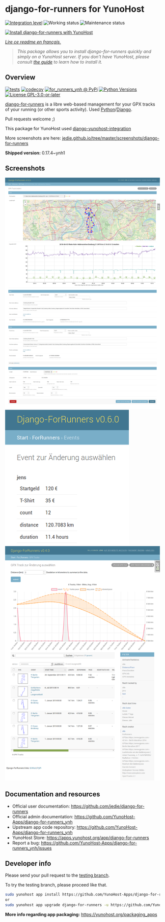 <!--
N.B.: This README was automatically generated by https://github.com/YunoHost/apps/tree/master/tools/README-generator
It shall NOT be edited by hand.
-->

# django-for-runners for YunoHost

[![Integration level](https://dash.yunohost.org/integration/django-for-runners.svg)](https://dash.yunohost.org/appci/app/django-for-runners) ![Working status](https://ci-apps.yunohost.org/ci/badges/django-for-runners.status.svg) ![Maintenance status](https://ci-apps.yunohost.org/ci/badges/django-for-runners.maintain.svg)

[![Install django-for-runners with YunoHost](https://install-app.yunohost.org/install-with-yunohost.svg)](https://install-app.yunohost.org/?app=django-for-runners)

*[Lire ce readme en français.](./README_fr.md)*

> *This package allows you to install django-for-runners quickly and simply on a YunoHost server.
If you don't have YunoHost, please consult [the guide](https://yunohost.org/#/install) to learn how to install it.*

## Overview

[![tests](https://github.com/YunoHost-Apps/django-for-runners_ynh/actions/workflows/tests.yml/badge.svg?branch=main)](https://github.com/YunoHost-Apps/django-for-runners_ynh/actions/workflows/tests.yml)
[![codecov](https://codecov.io/github/jedie/for_runners_ynh/branch/main/graph/badge.svg)](https://app.codecov.io/github/jedie/for_runners_ynh)
[![for_runners_ynh @ PyPi](https://img.shields.io/pypi/v/for_runners_ynh?label=for_runners_ynh%20%40%20PyPi)](https://pypi.org/project/for_runners_ynh/)
[![Python Versions](https://img.shields.io/pypi/pyversions/for_runners_ynh)](https://github.com/YunoHost-Apps/django-for-runners_ynh/blob/main/pyproject.toml)
[![License GPL-3.0-or-later](https://img.shields.io/pypi/l/for_runners_ynh)](https://github.com/YunoHost-Apps/django-for-runners_ynh/blob/main/LICENSE)

[django-for-runners](https://github.com/jedie/django-for-runners) is a libre web-based management for your GPX tracks of your running (or other sports activity). Used [Python](https://www.python.org/)/[Django](https://www.djangoproject.com/).

Pull requests welcome ;)

This package for YunoHost used [django-yunohost-integration](https://github.com/YunoHost-Apps/django_yunohost_integration)

More screenshots are here: [jedie.github.io/tree/master/screenshots/django-for-runners](https://github.com/jedie/jedie.github.io/tree/master/screenshots/django-for-runners/README.creole)


**Shipped version:** 0.17.4~ynh1

## Screenshots

![Screenshot of django-for-runners](./doc/screenshots/for_runers_v060_2018_07_31_gpx_track.png)
![Screenshot of django-for-runners](./doc/screenshots/for_runners_v060_2018_07_19_event_costs.png)
![Screenshot of django-for-runners](./doc/screenshots/for_runners_v040_2018_6_26_gpx_info.png)

## Documentation and resources

* Official user documentation: <https://github.com/jedie/django-for-runners>
* Official admin documentation: <https://github.com/YunoHost-Apps/django-for-runners_ynh>
* Upstream app code repository: <https://github.com/YunoHost-Apps/django-for-runners_ynh>
* YunoHost Store: <https://apps.yunohost.org/app/django-for-runners>
* Report a bug: <https://github.com/YunoHost-Apps/django-for-runners_ynh/issues>

## Developer info

Please send your pull request to the [testing branch](https://github.com/YunoHost-Apps/django-for-runners_ynh/tree/testing).

To try the testing branch, please proceed like that.

``` bash
sudo yunohost app install https://github.com/YunoHost-Apps/django-for-runners_ynh/tree/testing --debug
or
sudo yunohost app upgrade django-for-runners -u https://github.com/YunoHost-Apps/django-for-runners_ynh/tree/testing --debug
```

**More info regarding app packaging:** <https://yunohost.org/packaging_apps>
